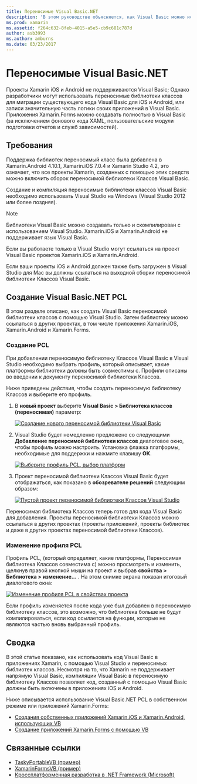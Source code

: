 ```yaml
---
title: Переносимые Visual Basic.NET
description: 'В этом руководстве объясняется, как Visual Basic можно использовать для записи проекты переносимой библиотеки классов (PCL), которые могут использоваться в решениях, предназначенных для Xamarin.iOS и Xamarin.Android.'
ms.prod: xamarin
ms.assetid: f264c632-8feb-4015-a5e5-cb9c681c787d
author: asb3993
ms.author: amburns
ms.date: 03/23/2017
---
```


# <a name="portable-visual-basicnet"></a>Переносимые Visual Basic.NET

Проекты Xamarin iOS и Android не поддерживаются Visual Basic; Однако разработчики могут использовать переносимые библиотеки классов для миграции существующего кода Visual Basic для iOS и Android, или записи значительную часть логики своих приложений в Visual Basic. Приложения Xamarin.Forms можно создавать полностью в Visual Basic (за исключением фонового кода XAML, пользовательские модули подготовки отчетов и служб зависимостей).

## <a name="requirements"></a>Требования

Поддержка библиотек переносимый класс была добавлена в Xamarin.Android 4.10.1, Xamarin.iOS 7.0.4 и Xamarin Studio 4.2, это означает, что все проекты Xamarin, созданных с помощью этих средств можно включить сборок переносимой библиотеки Классов Visual Basic.

Создание и компиляция переносимые библиотеки классов Visual Basic необходимо использовать Visual Studio на Windows (Visual Studio 2012 или более поздняя).

> [!NOTE]
> Библиотеки Visual Basic можно создавать только и скомпилирован с использованием Visual Studio. Xamarin.iOS и Xamarin.Android не поддерживает язык Visual Basic.
>
> Если вы работаете только в Visual Studio могут ссылаться на проект Visual Basic проектов Xamarin.iOS и Xamarin.Android.
>
> Если ваши проекты iOS и Android должен также быть загружен в Visual Studio для Mac вы должны ссылаться на выходной сборки переносимой библиотеки Классов Visual Basic.


## <a name="creating-a-visual-basicnet-pcl"></a>Создание Visual Basic.NET PCL

В этом разделе описано, как создать Visual Basic переносимой библиотеки классов с помощью Visual Studio.
Затем библиотеку можно ссылаться в других проектах, в том числе приложения Xamarin.iOS, Xamarin.Android и Xamarin.Forms.

### <a name="creating-a-pcl"></a>Создание PCL

При добавлении переносимую библиотеку Классов Visual Basic в Visual Studio необходимо выбрать профиль, который описывает, какие платформы библиотеки должны быть совместимы с. Профили описаны во введении к документу переносимой библиотеки Классов.

Ниже приведены действия, чтобы создать переносимую библиотеку Классов и выберите его профиль.

1.  В **новый проект** выберите **Visual Basic > Библиотека классов (переносимая)** параметр:

    [![](images/image1-sml.png "Создание нового переносимой библиотеки Visual Basic")](images/image1.png#lightbox)

1.  Visual Studio будет немедленно предложено со следующими **Добавление переносимой библиотеки классов** диалоговое окно, чтобы профиль можно настроить. Установка флажка платформы, необходимые для поддержки и нажмите клавишу **ОК**.

    [![](images/image2-sml.png "Выберите профиль PCL, выбор платформ")](images/image2.png#lightbox)

1.  Проект переносимой библиотеки Классов Visual Basic будет отображаться, как показано в **обозревателе решений** следующим образом:

    [![](images/image3-sml.png "Пустой проект переносимой библиотеки Классов Visual Studio")](images/image3.png#lightbox)


Переносимая библиотека Классов теперь готов для кода Visual Basic для добавления. Проекты переносимой библиотеки Классов можно ссылаться в других проектах (проекты приложений, проекты библиотек и даже в других проектах переносимой библиотеки Классов).

### <a name="editing-the-pcl-profile"></a>Изменение профиля PCL

Профиль PCL, (который определяет, какие платформы, Переносимая библиотека Классов совместима с) можно просмотреть и изменить, щелкнув правой кнопкой мыши на проект и выбрав **свойства > Библиотека > изменение...** . На этом снимке экрана показан итоговый диалогового окна:

 [![](images/image4-sml.png "Изменение профиля PCL в свойствах проекта")](images/image4.png#lightbox)

Если профиль изменяется после кода уже был добавлен в переносимую библиотеку классов, это возможно, что библиотека больше не будут компилироваться, если код ссылается на функции, которые не являются частью вновь выбранный профиль.


## <a name="summary"></a>Сводка

В этой статье показано, как использовать код Visual Basic в приложениях Xamarin, с помощью Visual Studio и переносимых библиотек классов. Несмотря на то, что Xamarin не поддерживает напрямую Visual Basic, компиляции Visual Basic в переносимую библиотеку Классов позволяет код, созданный с помощью Visual Basic должны быть включены в приложениях iOS и Android.

Ниже описывается использование Visual Basic.NET PCL в собственном режиме или приложений Xamarin.Forms:

- [Создания собственных приложений Xamarin.iOS и Xamarin.Android, использующих VB](native-apps.md)
- [Создание приложений Xamarin.Forms с помощью VB](xamarin-forms.md)


## <a name="related-links"></a>Связанные ссылки

- [TaskyPortableVB (пример)](https://github.com/xamarin/mobile-samples/tree/master/VisualBasic/TaskyPortableVB)
- [XamarinFormsVB (пример)](https://github.com/xamarin/mobile-samples/tree/master/VisualBasic/XamarinFormsVB)
- [Кроссплатформенная разработка в .NET Framework (Microsoft)](https://msdn.microsoft.com/library/gg597391(v=vs.110).aspx)
